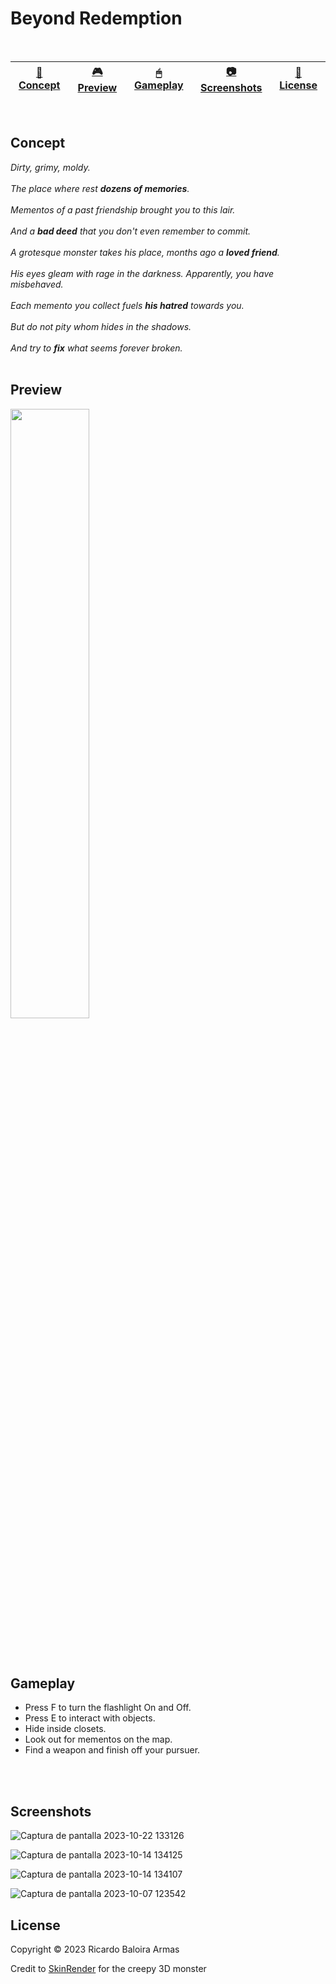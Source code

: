 # Beyond Redemption

<br>

| [📖 Concept](#concept) |[🎮 Preview](#preview) | [🖱 Gameplay](#gameplay) | [📷 Screenshots](#screenshots) | [🔖 License](#license) |
| -------- | --------------- | --------------- | -------- | ----------- |

<br>

## Concept

_Dirty, grimy, moldy._
<br>
<br>
_The place where rest **dozens of memories**._
<br>
<br>
_Mementos of a past friendship brought you to this lair._
<br>
<br>
_And a **bad deed** that you don't even remember to commit._
<br>
<br>
_A grotesque monster takes his place, months ago a **loved friend**._
<br>
<br>
_His eyes gleam with rage in the darkness. Apparently, you have misbehaved._
<br>
<br>
_Each memento you collect fuels **his hatred** towards you._
<br>
<br>
_But do not pity whom hides in the shadows._
<br>
<br>
_And try to **fix** what seems forever broken._
<br>
<br>

## Preview

[<img src="https://cdn.pixabay.com/photo/2019/06/25/12/59/click-here-4298145_1280.png" width="50%">](https://youtu.be/i0b2RoKShlY "Demo game mechanics")

<br>
<br>

## Gameplay

- Press F to turn the flashlight On and Off.
- Press E to interact with objects.
- Hide inside closets.
- Look out for mementos on the map.
- Find a weapon and finish off your pursuer.

<br>
<br>

## Screenshots

![Captura de pantalla 2023-10-22 133126](https://github.com/ricardobar96/beyond-redemption/assets/73242474/f02447b4-e126-4b5f-a74e-ceb7a8c463fd)


![Captura de pantalla 2023-10-14 134125](https://github.com/ricardobar96/beyond-redemption/assets/73242474/2cbbe504-ffa8-4831-8b18-346fff17a18f)


![Captura de pantalla 2023-10-14 134107](https://github.com/ricardobar96/beyond-redemption/assets/73242474/aabe9d0f-83e8-4c70-861e-0c98e17d16ed)


![Captura de pantalla 2023-10-07 123542](https://github.com/ricardobar96/beyond-redemption/assets/73242474/be23dcb7-2357-4842-9506-564cd4742cdc)

## License
Copyright ©️ 2023 Ricardo Baloira Armas

Credit to [SkinRender](https://www.cgtrader.com/skinrender-artworks) for the creepy 3D monster
